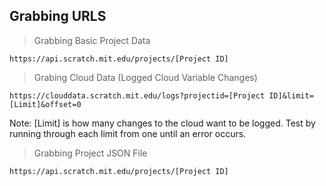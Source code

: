 Grabbing URLS
---
> Grabbing Basic Project Data
```
https://api.scratch.mit.edu/projects/[Project ID]
```
> Grabing Cloud Data (Logged Cloud Variable Changes)
```
https://clouddata.scratch.mit.edu/logs?projectid=[Project ID]&limit=[Limit]&offset=0
```
Note:
  [Limit] is how many changes to the cloud want to be logged. Test by running through each limit from one until an error occurs.
> Grabbing Project JSON File
```
https://api.scratch.mit.edu/projects/[Project ID]
```
